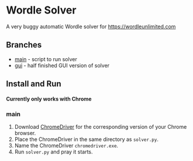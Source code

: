# Wordle Solver
A very buggy automatic Wordle solver for https://wordleunlimited.com

## Branches
- [main](https://github.com/mpsparrow/wordle-solver/tree/main) - script to run solver
- [gui](https://github.com/mpsparrow/wordle-solver/tree/gui) - half finished GUI version of solver

## Install and Run
#### Currently only works with Chrome

### main
1. Download [ChromeDriver](https://chromedriver.chromium.org/downloads) for the corresponding version of your Chrome browser. 
2. Place the ChromeDriver in the same directory as `solver.py`. 
3. Name the ChromeDriver `chromedriver.exe`. 
4. Run `solver.py` and pray it starts.
